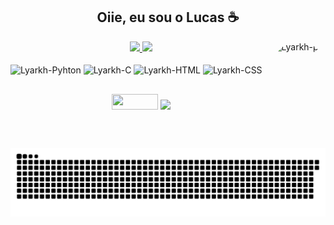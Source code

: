  
 <h2 align = "center"/>  Oiie, eu sou o Lucas ☕️</h2>
 
 
 

<!--
**Lyarkh/Lyarkh** is a ✨ _special_ ✨ repository because its `README.md` (this file) appears on your GitHub profile.

Here are some ideas to get you started:

- 🔭 I’m currently working on ...
- 🌱 I’m currently learning ...
- 👯 I’m looking to collaborate on ...
- 🤔 I’m looking for help with ...
- 💬 Ask me about ...
- 📫 How to reach me: ...
- 😄 Pronouns: ...
- ⚡ Fun fact: ...
-->

<div align="center">
 
  <a href="https://github.com/Lyarkh">
  <img height="150em" src="https://github-readme-stats.vercel.app/api?username=Lyarkh&show_icons=true&theme=gotham&include_all_commits=true&count_private=true"/>
    
  <img height="150em" src="https://github-readme-stats.vercel.app/api/top-langs/?username=Lyarkh&layout=compact&langs_count=7&theme=gotham"/>
  <img align="right" alt="Lyarkh-pic" height="170" style="border-radius:50px;" src="https://cdn.discordapp.com/attachments/884155938985111702/919745777184694322/OctoCat.PNG">
  
</div>

<div align="left" style="display: inline-block"><br>
  <img align="center"  alt="Lyarkh-Pyhton" height="33" width="33" src="https://cdn.jsdelivr.net/gh/devicons/devicon/icons/python/python-original.svg">
  <img align="center" alt="Lyarkh-C" height="33" width="33" src="https://cdn.jsdelivr.net/gh/devicons/devicon/icons/c/c-plain.svg">
  <img align="center" alt="Lyarkh-HTML" height="33" width="33" src="https://cdn.jsdelivr.net/gh/devicons/devicon/icons/html5/html5-plain.svg">
  <img align="center" alt="Lyarkh-CSS" height="33" width="33"  src="https://cdn.jsdelivr.net/gh/devicons/devicon/icons/css3/css3-plain.svg">
</div>
  
  ##
 
 <div align ="center"> 
  <a href = "mailto:lcemanuel.emanuel@gmail.com"><img src="https://img.shields.io/badge/-Gmail-%23333?style=for-the-badge&logo=gmail&logoColor=white" target="_blank" height="25" width="74" ></a>
  <a href="https://www.linkedin.com/in/lucasemanuelsilva/" target="_blank"><img src="https://img.shields.io/badge/-LinkedIn-%230077B5?style=for-the-badge&logo=linkedin&logoColor=white" target="_blank" height="25"></a> 
 
    
  ![Snake animation](https://github.com/Lyarkh/Lyarkh/blob/output/github-contribution-grid-snake.svg)

